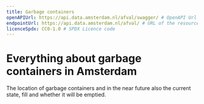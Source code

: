 ```yaml
---
title: Garbage containers
openAPIUrl: https://api.data.amsterdam.nl/afval/swagger/ # OpenAPI Url
endpointUrl: https://api.data.amsterdam.nl/afval/ # URL of the resource
licenceSpdx: CC0-1.0 # SPDX Licence code
---
```


# Everything about garbage containers in Amsterdam

The location of garbage containers and in the near future also the current state, fill and whether it will be emptied.
